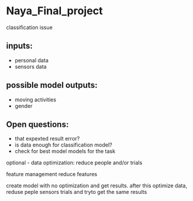 # Naya_Final_project
classification issue
## inputs: 
 - personal data
 - sensors data

## possible model outputs:
 - moving activities
 - gender


## Open questions:
 - that expexted result error?
 - is data enough for classification model?
 - check for best model models for the task

optional - data optimization: reduce people and/or trials

feature management reduce features

create model with no optimization and get results. after this optimize data, reduse peple sensors trials and tryto get the same results

